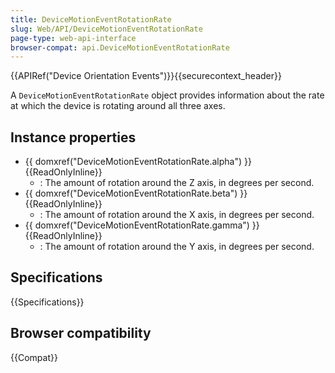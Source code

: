 ```yaml
---
title: DeviceMotionEventRotationRate
slug: Web/API/DeviceMotionEventRotationRate
page-type: web-api-interface
browser-compat: api.DeviceMotionEventRotationRate
---
```


{{APIRef("Device Orientation Events")}}{{securecontext_header}}

A `DeviceMotionEventRotationRate` object provides information about the rate at which the device is rotating around all three axes.

## Instance properties

- {{ domxref("DeviceMotionEventRotationRate.alpha") }} {{ReadOnlyInline}}
  - : The amount of rotation around the Z axis, in degrees per second.
- {{ domxref("DeviceMotionEventRotationRate.beta") }} {{ReadOnlyInline}}
  - : The amount of rotation around the X axis, in degrees per second.
- {{ domxref("DeviceMotionEventRotationRate.gamma") }} {{ReadOnlyInline}}
  - : The amount of rotation around the Y axis, in degrees per second.

## Specifications

{{Specifications}}

## Browser compatibility

{{Compat}}
